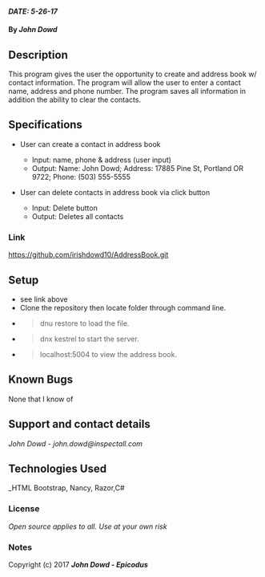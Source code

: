 #### _DATE: 5-26-17_

#### By _**John Dowd**_

## Description

This program gives the user the opportunity to create and address book w/ contact information. The program will allow the user to enter a contact name, address and phone number.  The program saves all information in addition the ability to clear the contacts.


## Specifications
* User can create a contact in address book
  * Input: name, phone & address (user input)
  * Output: Name: John Dowd; Address: 17885 Pine St, Portland OR 9722; Phone: (503) 555-5555

* User can delete contacts  in address book via click button
  * Input: Delete button
  * Output: Deletes all contacts   

### Link
https://github.com/irishdowd10/AddressBook.git

## Setup

* see link above
* Clone the repository then locate folder through command line.
* >dnu restore to load the file.
* >dnx kestrel to start the server.
* >localhost:5004 to view the address book.


## Known Bugs
None that I know of

## Support and contact details

_John Dowd - john.dowd@inspectall.com_

## Technologies Used

_HTML Bootstrap, Nancy, Razor,C#

### License

*Open source applies to all. Use at your own risk*

### Notes

Copyright (c) 2017 **_John Dowd - Epicodus_**
